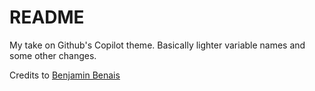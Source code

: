 # README
My take on Github's Copilot theme.
Basically lighter variable names and some other changes.

Credits to [Benjamin Benais](https://github.com/benjaminbenais/copilot-theme)